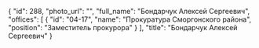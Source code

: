 {
    "id": 288,
    "photo_url": "",
    "full_name": "Бондарчук Алексей Сергеевич",
    "offices": [
        {
            "id": "04-17",
            "name": "Прокуратура Сморгонского района",
            "position": "Заместитель прокурора"
        }
    ],
    "title": "Бондарчук Алексей Сергеевич"
}